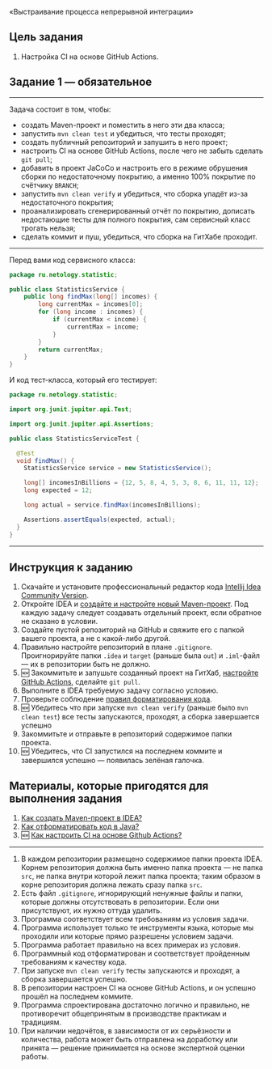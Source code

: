 «Выстраивание процесса непрерывной интеграции»

## Цель задания

1. Настройка CI на основе GitHub Actions.

## Задание 1 — обязательное

------
Задача состоит в том, чтобы:
* создать Maven-проект и поместить в него эти два класса;
* запустить `mvn clean test` и убедиться, что тесты проходят;
* создать публичный репозиторий и запушить в него проект;
* настроить CI на основе GitHub Actions, после чего не забыть сделать `git pull`;
* добавить в проект JaCoCo и настроить его в режиме обрушения сборки по недостаточному покрытию, а именно 100% покрытие по счётчику `BRANCH`;
* запустить `mvn clean verify` и убедиться, что сборка упадёт из-за недостаточного покрытия;
* проанализировать сгенерированный отчёт по покрытию, дописать недостающие тесты для полного покрытия, сам сервисный класс трогать нельзя;
* сделать коммит и пуш, убедиться, что сборка на ГитХабе проходит.

------

Перед вами код сервисного класса:
```java
package ru.netology.statistic;

public class StatisticsService {
    public long findMax(long[] incomes) {
        long currentMax = incomes[0];
        for (long income : incomes) {
            if (currentMax < income) {
                currentMax = income;
            }
        }
        return currentMax;
    }
}
```

И код тест-класса, который его тестирует:
```java
package ru.netology.statistic;

import org.junit.jupiter.api.Test;

import org.junit.jupiter.api.Assertions;

public class StatisticsServiceTest {

  @Test
  void findMax() {
    StatisticsService service = new StatisticsService();

    long[] incomesInBillions = {12, 5, 8, 4, 5, 3, 8, 6, 11, 11, 12};
    long expected = 12;

    long actual = service.findMax(incomesInBillions);

    Assertions.assertEquals(expected, actual);
  }
}
```
------
## Инструкция к заданию

1. Скачайте и установите профессиональный редактор кода [Intellij Idea Community Version](https://www.jetbrains.com/idea/download/).
1. Откройте IDEA и [создайте и настройте новый Maven-проект](QA_Maven_Idea_Create.md). Под каждую задачу следует создавать отдельный проект, если обратное не сказано в условии.
2. Создайте пустой репозиторий на GitHub и свяжите его с папкой вашего проекта, а не с какой-либо другой.
3. Правильно настройте репозиторий в плане `.gitignore`. Проигнорируйте папки `.idea` и `target` (раньше была `out`) и `.iml`-файл — их в репозитории быть не должно.
4. :new: Закоммитьте и запушьте созданный проект на ГитХаб, [настройте GitHub Actions](QA_CI.md), сделайте `git pull`.
4. Выполните в IDEA требуемую задачу согласно условию.
5. Проверьте соблюдение [правил форматирования кода](QA_Java_Idea_Format.md).
6. :new: Убедитесь что при запуске `mvn clean verify` (раньше было `mvn clean test`) все тесты запускаются, проходят, а сборка завершается успешно
7. Закоммитьте и отправьте в репозиторий содержимое папки проекта.
8. :new: Убедитесь, что CI запустился на последнем коммите и завершился успешно — появилась зелёная галочка.


## Материалы, которые пригодятся для выполнения задания

1. [Как создать Maven-проект в IDEA?](QA_Maven_Idea_Create.md)
1. [Как отформатировать код в Java?](QA_Java_Idea_Format.md)
1. :new: [Как настроить CI на основе Github Actions?](QA_CI.md)

------


1. В каждом репозитории размещено содержимое папки проекта IDEA. Корнем репозитория должна быть именно папка проекта — не папка `src`, не папка внутри которой лежит папка проекта; таким образом в корне репозитория должна лежать сразу папка `src`.
1. Есть файл `.gitignore`, игнорирующий ненужные файлы и папки, которые должны отсутствовать в репозитории. Если они присутствуют, их нужно оттуда удалить.
1. Программа соответствует всем требованиям из условия задачи.
1. Программа использует только те инструменты языка, которые мы проходили или которые прямо разрешены условием задачи.
1. Программа работает правильно на всех примерах из условия.
1. Программный код отформатирован и соответствует пройденным требованиям к качеству кода.
1. При запуске `mvn clean verify` тесты запускаются и проходят, а сборка завершается успешно.
2. В репозитории настроен CI на основе GitHub Actions, и он успешно прошёл на последнем коммите.
3. Программа спроектирована достаточно логично и правильно, не противоречит общепринятым в производстве практикам и традициям.
4. При наличии недочётов, в зависимости от их серьёзности и количества, работа может быть отправлена на доработку или принята — решение принимается на основе экспертной оценки работы.